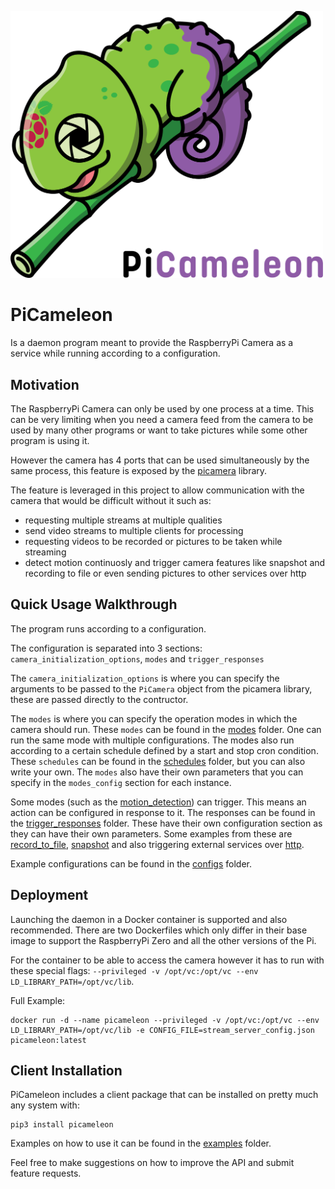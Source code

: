 [<img src="picameleon.png" width="500"/>](picameleon.png)

# PiCameleon

Is a daemon program meant to provide the RaspberryPi Camera as a service while running according to a configuration.

## Motivation

The RaspberryPi Camera can only be used by one process at a time. This can be very limiting when you need a camera feed from the camera to be used by many other programs or want to take pictures while some other program is using it.

However the camera has 4 ports that can be used simultaneously by the same process, this feature is exposed by the [picamera](https://github.com/waveform80/picamera) library.

The feature is leveraged in this project to allow communication with the camera that would be difficult without it such as:
- requesting multiple streams at multiple qualities
- send video streams to multiple clients for processing
- requesting videos to be recorded or pictures to be taken while streaming
- detect motion continuosly and trigger camera features like snapshot and recording to file or even sending pictures to other services over http

## Quick Usage Walkthrough

The program runs according to a configuration.

The configuration is separated into 3 sections: `camera_initialization_options`, `modes` and `trigger_responses`

The `camera_initialization_options` is where you can specify the arguments to be passed to the `PiCamera` object from the picamera library, these are passed directly to the contructor.

The `modes` is where you can specify the operation modes in which the camera should run. These `modes` can be found in the [modes](picameleon/modes) folder.
One can run the same mode with multiple configurations. The modes also run according to a certain schedule defined by a start and stop cron condition. These `schedules` can be found in the [schedules](picameleon/schedules) folder, but you can also write your own. The `modes` also have their own parameters that you can specify in the `modes_config` section for each instance.

Some modes (such as the [motion_detection](picameleon/modes/motion_detection.py)) can trigger. This means an action can be configured in response to it. The responses can be found in the [trigger_responses](picameleon/trigger_responses) folder. These have their own configuration section as they can have their own parameters. Some examples from these are [record_to_file](picameleon/trigger_responses/record_to_file.py), [snapshot](picameleon/trigger_responses/snapshot.py) and also triggering external services over [http](picameleon/trigger_responses/http.py).

Example configurations can be found in the [configs](picameleon/configs) folder.

## Deployment

Launching the daemon in a Docker container is supported and also recommended. There are two Dockerfiles which only differ in their base image to support the RaspberryPi Zero and all the other versions of the Pi.

For the container to be able to access the camera however it has to run with these special flags: `--privileged -v /opt/vc:/opt/vc --env LD_LIBRARY_PATH=/opt/vc/lib`.

Full Example:

```
docker run -d --name picameleon --privileged -v /opt/vc:/opt/vc --env LD_LIBRARY_PATH=/opt/vc/lib -e CONFIG_FILE=stream_server_config.json picameleon:latest
```

## Client Installation

PiCameleon includes a client package that can be installed on pretty much any system with:

```
pip3 install picameleon
```

Examples on how to use it can be found in the [examples](examples) folder.

Feel free to make suggestions on how to improve the API and submit feature requests.